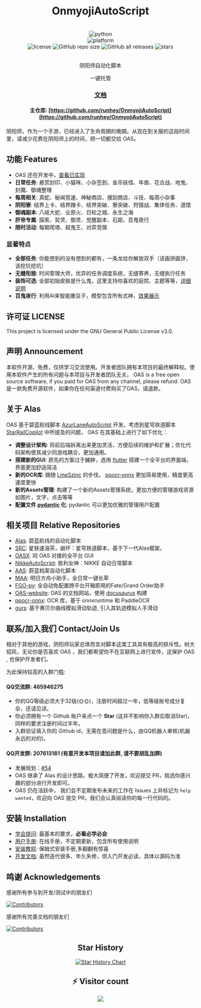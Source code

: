 <div align="center">

# OnmyojiAutoScript

<br>

<div>
    <img alt="python" src="https://img.shields.io/badge/python-3.10-%233776AB?logo=python">
</div>
<div>
    <img alt="platform" src="https://img.shields.io/badge/platform-Windows-blueviolet">
</div>
<div>
    <img alt="license" src="https://img.shields.io/github/license/runhey/OnmyojiAutoScript">
    <img alt="GitHub repo size" src="https://img.shields.io/github/repo-size/runhey/OnmyojiAutoScript">
    <img alt="GitHub all releases" src="https://img.shields.io/github/downloads/runhey/OnmyojiAutoScript/total">
    <img alt="stars" src="https://img.shields.io/github/stars/runhey/OnmyojiAutoScript?style=social">
</div>
<br>

阴阳师自动化脚本 

一键托管


### [文档](https://runhey.github.io/OnmyojiAutoScript-website/)

#### 主仓库: [https://github.com/runhey/OnmyojiAutoScript](https://github.com/runhey/OnmyojiAutoScript)

</div>

阴阳师，作为一个手游，已经进入了生命周期的晚期。从现在到关服的这段时间里，请减少花费在阴阳师上的时间，把一切都交给 OAS。

## 功能 Features

- OAS 还在开发中，[查看已实现](https://github.com/runhey/OnmyojiAutoScript/issues/54)
- **日常任务**: 悬赏封印、小猫咪、小杂签到、金币妖怪、年兽、花合战、地鬼、封魔、御魂整理
- **每周相关**: 真蛇、秘闻竞速、神秘商店、搜刮商店、斗技、每周小杂事
- **阴阳寮**: 结界上卡、结界蹭卡、结界突破、寮突破、狩猎战、集体任务、道馆
- **御魂副本**: 八岐大蛇、业原火、日轮之城、永生之海
- **肝帝专属**: 探索、契灵、御灵、觉醒副本、石距、百鬼夜行
- **限时活动**: 每期爬塔、超鬼王、对弈竞猜

### 显著特点 
- **全部任务**: 你能想到的没有想到的都有，一条龙给你解放双手（该画饼画饼，该挖坑挖坑）
- **无缝衔接**: 时间管理大师，优异的任务调度系统，无缝寄养，无缝执行任务
- **装饰可选**: 全部初始皮肤是什么鬼，这里支持你喜欢的庭院、主题等等，[详细说明](https://github.com/runhey/OnmyojiAutoScript/issues/180)
- **百鬼夜行**: 利用AI来智能撒豆子，模型包含所有式神，[效果展示](https://runhey.github.io/OnmyojiAutoScript-website/docs/user-manual/hyakkiyakou)

## 许可证 LICENSE

This project is licensed under the GNU General Public License v3.0.

## 声明 Announcement
本软件开源、免费，仅供学习交流使用。开发者团队拥有本项目的最终解释权。使用本软件产生的所有问题与本项目与开发者团队无关。
OAS is a free open source software, if you paid for OAS from any channel, please refund.
OAS 是一款免费开源软件，如果你在任何渠道付费购买了OAS，请退款。

## 关于 Alas
OAS 基于碧蓝航线脚本 [AzurLaneAutoScript](https://github.com/LmeSzinc/AzurLaneAutoScript) 开发，考虑到星穹铁道脚本 [StarRailCopilot](https://github.com/LmeSzinc/StarRailCopilot) 中所提及的问题，
OAS 在其基础上进行了如下优化：
- **调整设计架构**: 将前后端拆离出来更加灵活，方便后续的维护和扩展；优化代码架构使其减少同游戏耦合，更加通用。
- **搭建新的GUI**: 原先的方案过于臃肿，选用 [flutter](https://flutter.cn) 搭建一个全平台的界面端，界面更加舒适简洁
- **新的OCR库**: 跟随 [LmeSzinc](https://github.com/LmeSzinc) 的步伐， [ppocr-onnx](https://github.com/triwinds/ppocr-onnx) 更加简易使用，精度更高速度更快 
- **新的Assets管理**: 构建了一个新的Assets管理系统，更加方便的管理游戏资源如图片，文字，点击等等
- **配置文件 [pydantic](https://github.com/pydantic/pydantic) 化**: pydantic 可以更加优雅的管理用户配置

## 相关项目 Relative Repositories

- [Alas](https://github.com/LmeSzinc/AzurLaneAutoScript): 碧蓝航线的自动化脚本
- [SRC](https://github.com/LmeSzinc/StarRailCopilot): 星铁速溶茶，崩坏：星穹铁道脚本，基于下一代Alas框架。
- [OASX](https://github.com/runhey/OASX): 同 OAS 对接的全平台 GUI
- [NikkeAutoScript](https://github.com/takagisanmie/NIKKEAutoScript): 胜利女神：NIKKE 自动日常脚本
- [AAS](https://github.com/TheFunny/ArisuAutoSweeper): 蔚蓝档案自动化脚本
- [MAA](https://github.com/MaaAssistantArknights/MaaAssistantArknights): 明日方舟小助手，全日常一键长草
- [FGO-py](https://github.com/hgjazhgj/FGO-py): 全自动免配置跨平台开箱即用的Fate/Grand Order助手
- [OAS-website](https://github.com/runhey/OnmyojiAutoScript-website): OAS 的文档网站，使用 [docusaurus](https://docusaurus.io/) 构建
- [ppocr-onnx](https://github.com/triwinds/ppocr-onnx): OCR 库，基于 onnxruntime 和 PaddleOCR
- [gurs](https://github.com/2833844911/gurs): 基于赛贝尔曲线模拟滑动轨迹, 引入其轨迹模拟人手滑动

## 联系/加入我们 Contact/Join Us



相对于其他的游戏，阴阳师玩家总体而言对脚本这类工具具有极高的排斥性。树大招风，无论你是否喜欢 OAS ，我们都希望你不在互联网上进行宣传，这保护 OAS , 也保护开发者们。

为此保持较高的入群门槛: 
#### QQ交流群: 465946275
- 你的QQ等级必须大于32级(🌞🌞)，注册时间超过一年，低等级账号成分复杂，还请见谅。
- 你必须拥有一个 Github 账户来点一个 **Star** (这并不影响你入群后取消Star)，同样的要求注册时间过半年。
- 入群验证填入你的 Github id，无需在意问题是什么，由QQ机器人审核(机器永远的对的)。

#### QQ开发群: 207613181 (有意开发本项目请加此群, 请不要胡乱加群)

- 发展规划：[#54](https://github.com/runhey/OnmyojiAutoScript/issues/54)
- OAS 继承了 Alas 的设计思路，极大简便了开发，欢迎提交 PR，挑选你感兴趣的部分进行开发即可。
- OAS 仍在活跃中， 我们会不定期发布未来的工作在 Issues 上并标记为 `help wanted`，欢迎向 OAS 提交 PR，我们会认真阅读你的每一行代码的。

## 安装 Installation 

- [学会提问](https://runhey.github.io/OnmyojiAutoScript-website/docs/user-manual/scientific-question): 最基本的要求，**必看必学必会**
- [用户手册](https://runhey.github.io/OnmyojiAutoScript-website/docs/user-manual/getting-started): 在线手册，不定期更新，包含所有使用说明
- [安装教程](https://runhey.github.io/OnmyojiAutoScript-website/docs/user-manual/installation): 保姆式安装手册,多翻翻有惊喜
- [开发文档](https://runhey.github.io/OnmyojiAutoScript-website/docs/development/preamble): 虽然迭代很多、年久失修，但入门开发必读，具体以源码为准

## 鸣谢 Acknowledgements

感谢所有参与到开发/测试中的朋友们

[![Contributors](https://contributors-img.web.app/image?repo=runhey/OnmyojiAutoScript)](https://github.com/runhey/OnmyojiAutoScript/graphs/contributors)

感谢所有完善文档的朋友们

[![Contributors](https://contributors-img.web.app/image?repo=runhey/OnmyojiAutoScript-website)](https://github.com/runhey/OnmyojiAutoScript-website/graphs/contributors)

<div align="center">

## Star History

[![Star History Chart](https://api.star-history.com/svg?repos=runhey/OnmyojiAutoScript&type=Date)](https://star-history.com/#runhey/OnmyojiAutoScript&Date)


## ⚡ Visitor count

![](https://profile-counter.glitch.me/runhey-OnmyojiAutoScript/count.svg)

</div>